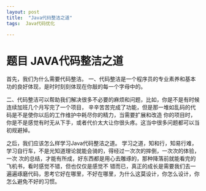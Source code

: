 ```yaml
---
layout: post
title:  "Java代码整洁之道"
tags:  Java代码优化

---
```

# 题目 JAVA代码整洁之道

首先，我们为什么需要代码整洁。
   一、代码整洁是一个程序员的专业素养和基本功的良好体现，是时时刻刻体现在你敲的每一个字母中的。

   二、代码整洁可以帮助我们解决很多不必要的麻烦和问题，比如，你是不是有时候连续加班几个月写完了一个项目，
     辛辛苦苦完成了功能，但是那一堆如乱码的代码是不是使你以后的工作维护中耗尽你的精力，当需要扩展和改造
     你的项目时，你是不是感觉有时无从下手，或者代价太大让你很头疼。这当中很多问题都可以当初规避掉。

之后，我们应该怎么样学习Java代码整洁之道。
 学习之道，知和行，知易行难，学习自行车，不是光知道理论就能会骑的，得经过一次次的摔倒，一次次的体验，一次
 次的总结，才能有所成，好东西都是用心去雕琢的，那种降落前就能看完的飞机书，看时感觉不错，但也仅仅是感觉不
 错而已，真正的成长是需要我们去一遍遍琢磨代码，思考它好在哪里，不好在哪里，为什么这莫设计，你怎么设计，你
 怎么避免不好的习惯。
